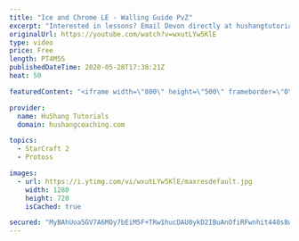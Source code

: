 ```yaml
---
title: "Ice and Chrome LE - Walling Guide PvZ"
excerpt: "Interested in lessons? Email Devon directly at hushangtutorials@outlook.com ------------------------------------------------------------------------------------------------------- Want to support HuShang Tutorials directly? Patreon is a website where you can contribute a monthly donation that will help"
originalUrl: https://youtube.com/watch?v=wxutLYw5KlE
type: video
price: Free
length: PT4M5S
publishedDateTime: 2020-05-28T17:38:21Z
heat: 50

featuredContent: "<iframe width=\"800\" height=\"500\" frameborder=\"0\" src=\"https://www.youtube.com/embed/wxutLYw5KlE\" allow=\"accelerometer; autoplay; encrypted-media; gyroscope; picture-in-picture\" allowfullscreen></iframe>"

provider:
  name: HuShang Tutorials
  domain: hushangcoaching.com

topics:
  - StarCraft 2
  - Protoss

images:
  - url: https://i.ytimg.com/vi/wxutLYw5KlE/maxresdefault.jpg
    width: 1280
    height: 720
    isCached: true

secured: "MyBAhUoa5GV7A6MOy7bEiM5F+TRw1hucDAU0ykD2IBuAnOfiRFwnhit440s8wpdlMxsvSM/IxzaiAKrMeF89MNR4khYXuLnh8cRSRR8DQTVllJhnk4/PpC0UJu0EryH8YjbLE57VVHA+qtbT3uVP387Gky2xz/yvaZI2/LBOEMsIYr8TrqeoCxAask2a/Ul3YRMxDePiKQgNzDHup1ZKyf++2idwEs+M3ZYEYuDyoLQNFEehePkqq9i9muQ2Y0V64/lMtNxFq3FX9zixKUGAZ9YtmE6EQHU/6mHyIZ6Y85pRuDKCIqJWV+JEZ4GMKQ3XrnpnORFaFjrTWWTRYI9dpkhwqny9Uo62tzccK9O8/LsysIhAMSOfCCn/U8FfmA2pasquCBCYCm5z7452n6DOWF9wrROmr9e9Xdu4iPRmdys=;6G3nmo/OVfOnaMMr86OJZQ=="
---
```


